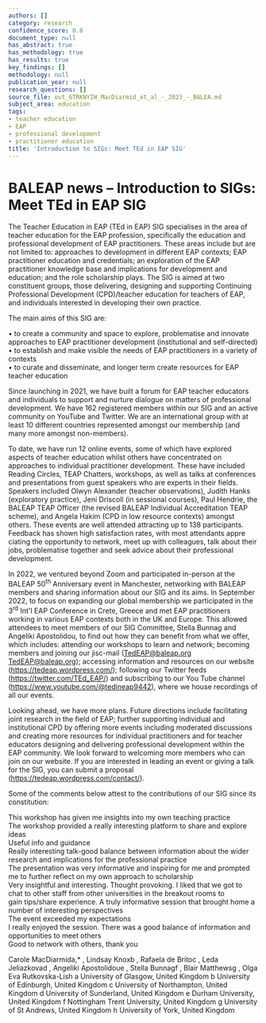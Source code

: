 ```yaml
---
authors: []
category: research
confidence_score: 0.8
document_type: null
has_abstract: true
has_methodology: true
has_results: true
key_findings: []
methodology: null
publication_year: null
research_questions: []
source_file: out_6TRKNYIW_MacDiarmid_et_al_-_2023_-_BALEA.md
subject_area: education
tags:
- teacher education
- EAP
- professional development
- practitioner education
title: 'Introduction to SIGs: Meet TEd in EAP SIG'
---
```


# BALEAP news – Introduction to SIGs: Meet TEd in EAP SIG

The Teacher Education in EAP (TEd in EAP) SIG specialises in the area of teacher education for the EAP profession, specifically the education and professional development of EAP practitioners. These areas include but are not limited to: approaches to development in different EAP contexts; EAP practitioner education and credentials; an exploration of the EAP practitioner knowledge base and implications for development and education; and the role scholarship plays. The SIG is aimed at two constituent groups, those delivering, designing and supporting Continuing Professional Development (CPD)/teacher education for teachers of EAP, and individuals interested in developing their own practice.

The main aims of this SIG are:

$\bullet$ to create a community and space to explore, problematise and innovate approaches to EAP practitioner development (institutional and self-directed)   
$\bullet$ to establish and make visible the needs of EAP practitioners in a variety of contexts   
$\bullet$ to curate and disseminate, and longer term create resources for EAP teacher education

Since launching in 2021, we have built a forum for EAP teacher educators and individuals to support and nurture dialogue on matters of professional development. We have 162 registered members within our SIG and an active community on YouTube and Twitter. We are an international group with at least 10 different countries represented amongst our membership (and many more amongst non-members).

To date, we have run 12 online events, some of which have explored aspects of teacher education whilst others have concentrated on approaches to individual practitioner development. These have included Reading Circles, TEAP Chatters, workshops, as well as talks at conferences and presentations from guest speakers who are experts in their fields. Speakers included Olwyn Alexander (teacher observations), Judith Hanks (exploratory practice), Jeni Driscoll (in sessional courses), Paul Hendrie, the BALEAP TEAP Officer (the revised BALEAP Individual Accreditation TEAP scheme), and Angela Hakim (CPD in low resource contexts) amongst others. These events are well attended attracting up to 138 participants. Feedback has shown high satisfaction rates, with most attendants appre ciating the opportunity to network, meet up with colleagues, talk about their jobs, problematise together and seek advice about their professional development.

In 2022, we ventured beyond Zoom and participated in-person at the BALEAP $5 0 ^ { \mathrm { t h } }$ Anniversary event in Manchester, networking with BALEAP members and sharing information about our SIG and its aims. In September 2022, to focus on expanding our global membership we participated in the $3 ^ { \mathrm { r d } }$ Int'l EAP Conference in Crete, Greece and met EAP practitioners working in various EAP contexts both in the UK and Europe. This allowed attendees to meet members of our SIG Committee, Stella Bunnag and Angeliki Apostolidou, to find out how they can benefit from what we offer, which includes: attending our workshops to learn and network; becoming members and joining our jisc-mail (TedEAP@baleap.org TedEAP@baleap.org); accessing information and resources on our website (https://tedeap.wordpress.com/); following our Twitter feeds (https://twitter.com/TEd_EAP/) and subscribing to our You Tube channel (https://www.youtube.com/@tedineap9442), where we house recordings of all our events.

Looking ahead, we have more plans. Future directions include facilitating joint research in the field of EAP; further supporting individual and institutional CPD by offering more events including moderated discussions and creating more resources for individual practitioners and for teacher educators designing and delivering professional development within the EAP community. We look forward to welcoming more members who can join on our website. If you are interested in leading an event or giving a talk for the SIG, you can submit a proposal (https://tedeap.wordpress.com/contact/).

Some of the comments below attest to the contributions of our SIG since its constitution:

This workshop has given me insights into my own teaching practice   
The workshop provided a really interesting platform to share and explore ideas   
Useful info and guidance   
Really interesting talk-good balance between information about the wider research and implications for the professional practice   
The presentation was very informative and inspiring for me and prompted me to further reflect on my own approach to scholarship   
Very insightful and interesting. Thought provoking. I liked that we got to chat to other staff from other universities in the breakout rooms to   
gain tips/share experience. A truly informative session that brought home a number of interesting perspectives   
The event exceeded my expectations   
I really enjoyed the session. There was a good balance of information and opportunities to meet others   
Good to network with others, thank you

Carole MacDiarmida,\* , Lindsay Knoxb , Rafaela de Britoc , Leda Jeliazkovad , Angeliki Apostolidoue , Stella Bunnagf , Blair Matthewsg , Olga Eva Rutkovska-Lish a University of Glasgow, United Kingdom b University of Edinburgh, United Kingdom c University of Northampton, United Kingdom d University of Sunderland, United Kingdom e Durham University, United Kingdom f Nottingham Trent University, United Kingdom g University of St Andrews, United Kingdom h University of York, United Kingdom